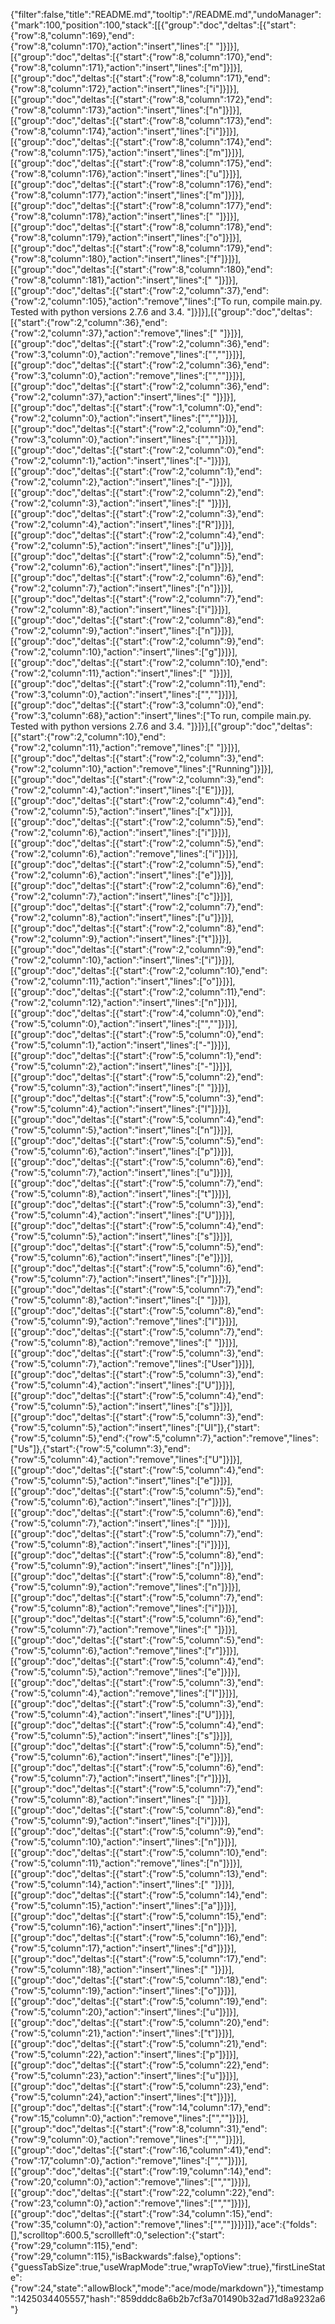 {"filter":false,"title":"README.md","tooltip":"/README.md","undoManager":{"mark":100,"position":100,"stack":[[{"group":"doc","deltas":[{"start":{"row":8,"column":169},"end":{"row":8,"column":170},"action":"insert","lines":[" "]}]}],[{"group":"doc","deltas":[{"start":{"row":8,"column":170},"end":{"row":8,"column":171},"action":"insert","lines":["m"]}]}],[{"group":"doc","deltas":[{"start":{"row":8,"column":171},"end":{"row":8,"column":172},"action":"insert","lines":["i"]}]}],[{"group":"doc","deltas":[{"start":{"row":8,"column":172},"end":{"row":8,"column":173},"action":"insert","lines":["n"]}]}],[{"group":"doc","deltas":[{"start":{"row":8,"column":173},"end":{"row":8,"column":174},"action":"insert","lines":["i"]}]}],[{"group":"doc","deltas":[{"start":{"row":8,"column":174},"end":{"row":8,"column":175},"action":"insert","lines":["m"]}]}],[{"group":"doc","deltas":[{"start":{"row":8,"column":175},"end":{"row":8,"column":176},"action":"insert","lines":["u"]}]}],[{"group":"doc","deltas":[{"start":{"row":8,"column":176},"end":{"row":8,"column":177},"action":"insert","lines":["m"]}]}],[{"group":"doc","deltas":[{"start":{"row":8,"column":177},"end":{"row":8,"column":178},"action":"insert","lines":[" "]}]}],[{"group":"doc","deltas":[{"start":{"row":8,"column":178},"end":{"row":8,"column":179},"action":"insert","lines":["o"]}]}],[{"group":"doc","deltas":[{"start":{"row":8,"column":179},"end":{"row":8,"column":180},"action":"insert","lines":["f"]}]}],[{"group":"doc","deltas":[{"start":{"row":8,"column":180},"end":{"row":8,"column":181},"action":"insert","lines":[" "]}]}],[{"group":"doc","deltas":[{"start":{"row":2,"column":37},"end":{"row":2,"column":105},"action":"remove","lines":["To run, compile main.py. Tested with python versions 2.7.6 and 3.4. "]}]}],[{"group":"doc","deltas":[{"start":{"row":2,"column":36},"end":{"row":2,"column":37},"action":"remove","lines":[" "]}]}],[{"group":"doc","deltas":[{"start":{"row":2,"column":36},"end":{"row":3,"column":0},"action":"remove","lines":["",""]}]}],[{"group":"doc","deltas":[{"start":{"row":2,"column":36},"end":{"row":3,"column":0},"action":"remove","lines":["",""]}]}],[{"group":"doc","deltas":[{"start":{"row":2,"column":36},"end":{"row":2,"column":37},"action":"insert","lines":[" "]}]}],[{"group":"doc","deltas":[{"start":{"row":1,"column":0},"end":{"row":2,"column":0},"action":"insert","lines":["",""]}]}],[{"group":"doc","deltas":[{"start":{"row":2,"column":0},"end":{"row":3,"column":0},"action":"insert","lines":["",""]}]}],[{"group":"doc","deltas":[{"start":{"row":2,"column":0},"end":{"row":2,"column":1},"action":"insert","lines":["-"]}]}],[{"group":"doc","deltas":[{"start":{"row":2,"column":1},"end":{"row":2,"column":2},"action":"insert","lines":["-"]}]}],[{"group":"doc","deltas":[{"start":{"row":2,"column":2},"end":{"row":2,"column":3},"action":"insert","lines":[" "]}]}],[{"group":"doc","deltas":[{"start":{"row":2,"column":3},"end":{"row":2,"column":4},"action":"insert","lines":["R"]}]}],[{"group":"doc","deltas":[{"start":{"row":2,"column":4},"end":{"row":2,"column":5},"action":"insert","lines":["u"]}]}],[{"group":"doc","deltas":[{"start":{"row":2,"column":5},"end":{"row":2,"column":6},"action":"insert","lines":["n"]}]}],[{"group":"doc","deltas":[{"start":{"row":2,"column":6},"end":{"row":2,"column":7},"action":"insert","lines":["n"]}]}],[{"group":"doc","deltas":[{"start":{"row":2,"column":7},"end":{"row":2,"column":8},"action":"insert","lines":["i"]}]}],[{"group":"doc","deltas":[{"start":{"row":2,"column":8},"end":{"row":2,"column":9},"action":"insert","lines":["n"]}]}],[{"group":"doc","deltas":[{"start":{"row":2,"column":9},"end":{"row":2,"column":10},"action":"insert","lines":["g"]}]}],[{"group":"doc","deltas":[{"start":{"row":2,"column":10},"end":{"row":2,"column":11},"action":"insert","lines":[" "]}]}],[{"group":"doc","deltas":[{"start":{"row":2,"column":11},"end":{"row":3,"column":0},"action":"insert","lines":["",""]}]}],[{"group":"doc","deltas":[{"start":{"row":3,"column":0},"end":{"row":3,"column":68},"action":"insert","lines":["To run, compile main.py. Tested with python versions 2.7.6 and 3.4. "]}]}],[{"group":"doc","deltas":[{"start":{"row":2,"column":10},"end":{"row":2,"column":11},"action":"remove","lines":[" "]}]}],[{"group":"doc","deltas":[{"start":{"row":2,"column":3},"end":{"row":2,"column":10},"action":"remove","lines":["Running"]}]}],[{"group":"doc","deltas":[{"start":{"row":2,"column":3},"end":{"row":2,"column":4},"action":"insert","lines":["E"]}]}],[{"group":"doc","deltas":[{"start":{"row":2,"column":4},"end":{"row":2,"column":5},"action":"insert","lines":["x"]}]}],[{"group":"doc","deltas":[{"start":{"row":2,"column":5},"end":{"row":2,"column":6},"action":"insert","lines":["i"]}]}],[{"group":"doc","deltas":[{"start":{"row":2,"column":5},"end":{"row":2,"column":6},"action":"remove","lines":["i"]}]}],[{"group":"doc","deltas":[{"start":{"row":2,"column":5},"end":{"row":2,"column":6},"action":"insert","lines":["e"]}]}],[{"group":"doc","deltas":[{"start":{"row":2,"column":6},"end":{"row":2,"column":7},"action":"insert","lines":["c"]}]}],[{"group":"doc","deltas":[{"start":{"row":2,"column":7},"end":{"row":2,"column":8},"action":"insert","lines":["u"]}]}],[{"group":"doc","deltas":[{"start":{"row":2,"column":8},"end":{"row":2,"column":9},"action":"insert","lines":["t"]}]}],[{"group":"doc","deltas":[{"start":{"row":2,"column":9},"end":{"row":2,"column":10},"action":"insert","lines":["i"]}]}],[{"group":"doc","deltas":[{"start":{"row":2,"column":10},"end":{"row":2,"column":11},"action":"insert","lines":["o"]}]}],[{"group":"doc","deltas":[{"start":{"row":2,"column":11},"end":{"row":2,"column":12},"action":"insert","lines":["n"]}]}],[{"group":"doc","deltas":[{"start":{"row":4,"column":0},"end":{"row":5,"column":0},"action":"insert","lines":["",""]}]}],[{"group":"doc","deltas":[{"start":{"row":5,"column":0},"end":{"row":5,"column":1},"action":"insert","lines":["-"]}]}],[{"group":"doc","deltas":[{"start":{"row":5,"column":1},"end":{"row":5,"column":2},"action":"insert","lines":["-"]}]}],[{"group":"doc","deltas":[{"start":{"row":5,"column":2},"end":{"row":5,"column":3},"action":"insert","lines":[" "]}]}],[{"group":"doc","deltas":[{"start":{"row":5,"column":3},"end":{"row":5,"column":4},"action":"insert","lines":["I"]}]}],[{"group":"doc","deltas":[{"start":{"row":5,"column":4},"end":{"row":5,"column":5},"action":"insert","lines":["n"]}]}],[{"group":"doc","deltas":[{"start":{"row":5,"column":5},"end":{"row":5,"column":6},"action":"insert","lines":["p"]}]}],[{"group":"doc","deltas":[{"start":{"row":5,"column":6},"end":{"row":5,"column":7},"action":"insert","lines":["u"]}]}],[{"group":"doc","deltas":[{"start":{"row":5,"column":7},"end":{"row":5,"column":8},"action":"insert","lines":["t"]}]}],[{"group":"doc","deltas":[{"start":{"row":5,"column":3},"end":{"row":5,"column":4},"action":"insert","lines":["U"]}]}],[{"group":"doc","deltas":[{"start":{"row":5,"column":4},"end":{"row":5,"column":5},"action":"insert","lines":["s"]}]}],[{"group":"doc","deltas":[{"start":{"row":5,"column":5},"end":{"row":5,"column":6},"action":"insert","lines":["e"]}]}],[{"group":"doc","deltas":[{"start":{"row":5,"column":6},"end":{"row":5,"column":7},"action":"insert","lines":["r"]}]}],[{"group":"doc","deltas":[{"start":{"row":5,"column":7},"end":{"row":5,"column":8},"action":"insert","lines":[" "]}]}],[{"group":"doc","deltas":[{"start":{"row":5,"column":8},"end":{"row":5,"column":9},"action":"remove","lines":["I"]}]}],[{"group":"doc","deltas":[{"start":{"row":5,"column":7},"end":{"row":5,"column":8},"action":"remove","lines":[" "]}]}],[{"group":"doc","deltas":[{"start":{"row":5,"column":3},"end":{"row":5,"column":7},"action":"remove","lines":["User"]}]}],[{"group":"doc","deltas":[{"start":{"row":5,"column":3},"end":{"row":5,"column":4},"action":"insert","lines":["U"]}]}],[{"group":"doc","deltas":[{"start":{"row":5,"column":4},"end":{"row":5,"column":5},"action":"insert","lines":["s"]}]}],[{"group":"doc","deltas":[{"start":{"row":5,"column":3},"end":{"row":5,"column":5},"action":"insert","lines":["UI"]},{"start":{"row":5,"column":5},"end":{"row":5,"column":7},"action":"remove","lines":["Us"]},{"start":{"row":5,"column":3},"end":{"row":5,"column":4},"action":"remove","lines":["U"]}]}],[{"group":"doc","deltas":[{"start":{"row":5,"column":4},"end":{"row":5,"column":5},"action":"insert","lines":["e"]}]}],[{"group":"doc","deltas":[{"start":{"row":5,"column":5},"end":{"row":5,"column":6},"action":"insert","lines":["r"]}]}],[{"group":"doc","deltas":[{"start":{"row":5,"column":6},"end":{"row":5,"column":7},"action":"insert","lines":[" "]}]}],[{"group":"doc","deltas":[{"start":{"row":5,"column":7},"end":{"row":5,"column":8},"action":"insert","lines":["i"]}]}],[{"group":"doc","deltas":[{"start":{"row":5,"column":8},"end":{"row":5,"column":9},"action":"insert","lines":["n"]}]}],[{"group":"doc","deltas":[{"start":{"row":5,"column":8},"end":{"row":5,"column":9},"action":"remove","lines":["n"]}]}],[{"group":"doc","deltas":[{"start":{"row":5,"column":7},"end":{"row":5,"column":8},"action":"remove","lines":["i"]}]}],[{"group":"doc","deltas":[{"start":{"row":5,"column":6},"end":{"row":5,"column":7},"action":"remove","lines":[" "]}]}],[{"group":"doc","deltas":[{"start":{"row":5,"column":5},"end":{"row":5,"column":6},"action":"remove","lines":["r"]}]}],[{"group":"doc","deltas":[{"start":{"row":5,"column":4},"end":{"row":5,"column":5},"action":"remove","lines":["e"]}]}],[{"group":"doc","deltas":[{"start":{"row":5,"column":3},"end":{"row":5,"column":4},"action":"remove","lines":["I"]}]}],[{"group":"doc","deltas":[{"start":{"row":5,"column":3},"end":{"row":5,"column":4},"action":"insert","lines":["U"]}]}],[{"group":"doc","deltas":[{"start":{"row":5,"column":4},"end":{"row":5,"column":5},"action":"insert","lines":["s"]}]}],[{"group":"doc","deltas":[{"start":{"row":5,"column":5},"end":{"row":5,"column":6},"action":"insert","lines":["e"]}]}],[{"group":"doc","deltas":[{"start":{"row":5,"column":6},"end":{"row":5,"column":7},"action":"insert","lines":["r"]}]}],[{"group":"doc","deltas":[{"start":{"row":5,"column":7},"end":{"row":5,"column":8},"action":"insert","lines":[" "]}]}],[{"group":"doc","deltas":[{"start":{"row":5,"column":8},"end":{"row":5,"column":9},"action":"insert","lines":["i"]}]}],[{"group":"doc","deltas":[{"start":{"row":5,"column":9},"end":{"row":5,"column":10},"action":"insert","lines":["n"]}]}],[{"group":"doc","deltas":[{"start":{"row":5,"column":10},"end":{"row":5,"column":11},"action":"remove","lines":["n"]}]}],[{"group":"doc","deltas":[{"start":{"row":5,"column":13},"end":{"row":5,"column":14},"action":"insert","lines":[" "]}]}],[{"group":"doc","deltas":[{"start":{"row":5,"column":14},"end":{"row":5,"column":15},"action":"insert","lines":["a"]}]}],[{"group":"doc","deltas":[{"start":{"row":5,"column":15},"end":{"row":5,"column":16},"action":"insert","lines":["n"]}]}],[{"group":"doc","deltas":[{"start":{"row":5,"column":16},"end":{"row":5,"column":17},"action":"insert","lines":["d"]}]}],[{"group":"doc","deltas":[{"start":{"row":5,"column":17},"end":{"row":5,"column":18},"action":"insert","lines":[" "]}]}],[{"group":"doc","deltas":[{"start":{"row":5,"column":18},"end":{"row":5,"column":19},"action":"insert","lines":["o"]}]}],[{"group":"doc","deltas":[{"start":{"row":5,"column":19},"end":{"row":5,"column":20},"action":"insert","lines":["u"]}]}],[{"group":"doc","deltas":[{"start":{"row":5,"column":20},"end":{"row":5,"column":21},"action":"insert","lines":["t"]}]}],[{"group":"doc","deltas":[{"start":{"row":5,"column":21},"end":{"row":5,"column":22},"action":"insert","lines":["p"]}]}],[{"group":"doc","deltas":[{"start":{"row":5,"column":22},"end":{"row":5,"column":23},"action":"insert","lines":["u"]}]}],[{"group":"doc","deltas":[{"start":{"row":5,"column":23},"end":{"row":5,"column":24},"action":"insert","lines":["t"]}]}],[{"group":"doc","deltas":[{"start":{"row":14,"column":17},"end":{"row":15,"column":0},"action":"remove","lines":["",""]}]}],[{"group":"doc","deltas":[{"start":{"row":8,"column":31},"end":{"row":9,"column":0},"action":"remove","lines":["",""]}]}],[{"group":"doc","deltas":[{"start":{"row":16,"column":41},"end":{"row":17,"column":0},"action":"remove","lines":["",""]}]}],[{"group":"doc","deltas":[{"start":{"row":19,"column":14},"end":{"row":20,"column":0},"action":"remove","lines":["",""]}]}],[{"group":"doc","deltas":[{"start":{"row":22,"column":22},"end":{"row":23,"column":0},"action":"remove","lines":["",""]}]}],[{"group":"doc","deltas":[{"start":{"row":34,"column":15},"end":{"row":35,"column":0},"action":"remove","lines":["",""]}]}]]},"ace":{"folds":[],"scrolltop":600.5,"scrollleft":0,"selection":{"start":{"row":29,"column":115},"end":{"row":29,"column":115},"isBackwards":false},"options":{"guessTabSize":true,"useWrapMode":true,"wrapToView":true},"firstLineState":{"row":24,"state":"allowBlock","mode":"ace/mode/markdown"}},"timestamp":1425034405557,"hash":"859dddc8a6b2b7cf3a701490b32ad71d8a9232a6"}
